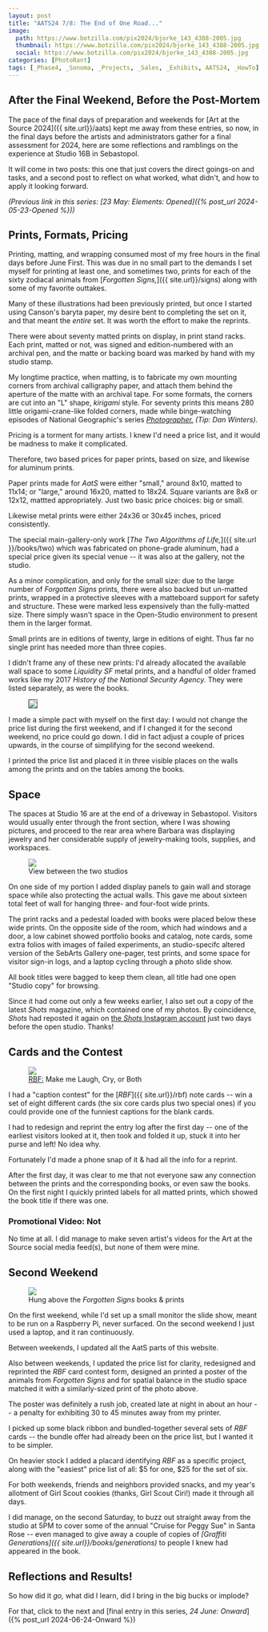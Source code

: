 ```yaml
---
layout: post
title: "AATS24 7/8: The End of One Road..."
image:
  path: https://www.botzilla.com/pix2024/bjorke_143_4388-2005.jpg
  thumbnail: https://www.botzilla.com/pix2024/bjorke_143_4388-2005.jpg
  social: https://www.botzilla.com/pix2024/bjorke_143_4388-2005.jpg
categories: [PhotoRant]
tags: [_Phase4, _Sonoma, _Projects, _Sales, _Exhibits, AATS24, _HowTo]
---
```


## After the Final Weekend, Before the Post-Mortem

The pace of the final days of preparation and weekends for [Art at the Source 2024]({{ site.url}}/aats) kept me away from these entries, so now, in the final days before the artists and administrators gather for a final assessment for 2024, here are some reflections and ramblings on the experience at Studio 16B in Sebastopol.

It will come in two posts: this one that just covers the direct goings-on and tasks, and a second post to reflect on what worked, what didn't, and how to apply it looking forward.

<!--more-->

_(Previous link in this series: [23 May: Elements: Opened]({% post_url 2024-05-23-Opened %}))_

## Prints, Formats, Pricing

Printing, matting, and wrapping consumed most of my free hours in the final days before June First. This was due in no small part to the demands I set myself for printing at least one, and sometimes two, prints for each of the sixty zodiacal animals from [_Forgotten Signs,_]({{ site.url}}/signs) along with some of my favorite outtakes.

Many of these illustrations had been previously printed, but once I started using Canson's baryta paper, my desire bent to completing the set on it, and that meant the _entire_ set. It was worth the effort to make the reprints.

There were about seventy matted prints on display, in print stand racks. Each print, matted or not, was signed and edition-numbered with an archival pen, and the matte or backing board was marked by hand with my studio stamp.

My longtime practice, when matting, is to fabricate my own mounting corners from archival calligraphy paper, and attach them behind the aperture of the matte with an archival tape. For some formats, the corners are cut into an "L" shape, _kirigami_ style. For seventy prints this means 280 little origami-crane-like folded corners, made while binge-watching episodes of National Geographic's series [_Photographer._](https://www.nationalgeographic.com/photography/topic/photographer) _(Tip: Dan Winters)._

Pricing is a torment for many artists. I knew I'd need a price list, and it would be madness to make it complicated.

Therefore, two based prices for paper prints, based on size, and likewise for aluminum prints.

Paper prints made for _AatS_ were either "small," around 8x10, matted to 11x14; or "large," around 16x20, matted to 18x24. Square variants are 8x8 or 12x12, mattted appropriately. Just two basic price choices: big or small.

Likewise metal prints were either 24x36 or 30x45 inches, priced consistently.

The special main-gallery-only work [_The Two Algorithms of Life,_]({{ site.url }}/books/two) which was fabricated on phone-grade aluminum, had a special price given its special venue -- it was also at the gallery, not the studio.

As a minor complication, and only for the small size: due to the large number of _Forgotten Signs_ prints, there were also backed but un-matted prints, wrapped in a protective sleeves with a matteboard support for safety and structure. These were marked less expensively than the fully-matted size. There simply wasn't space in the Open-Studio environment to present them in the larger format.

Small prints are in editions of twenty, large in editions of eight. Thus far no single print has needed more than three copies.

I didn't frame any of these new prints: I'd already allocated the available wall space to some _Liquidity SF_ metal prints, and a handful of older framed works like my 2017 _History of the National Security Agency._ They were listed separately, as were the books.

<figure class="align-center">
<img src="https://www.botzilla.com/pix2024/price-8-june-24.jpg" style="border:1px #505050; border-style: solid;">
<!-- <figcaption>The Price List, 8 June 2024</figcaption> -->
</figure>

I made a simple pact with myself on the first day: I would not change the price list during the first weekend, and if I changed it for the second weekend, no price could go down. I did in fact adjust a couple of prices upwards, in the course of simplifying for the second weekend.

I printed the price list and placed it in three visible places on the walls among the prints and on the tables among the books.

## Space

The spaces at Studio 16 are at the end of a driveway in Sebastopol. Visitors would usually enter through the front section, where I was showing pictures, and proceed to the rear area where Barbara was displaying jewelry and her considerable supply of jewelry-making tools, supplies, and workspaces.

<figure class="align-center">
<img src="https://www.botzilla.com/pix2024/bjorke_Bouq__KEV4365.jpg">
<figcaption>View between the two studios</figcaption>
</figure>


On one side of my portion I added display panels to gain wall and storage space while also protecting the actual walls. This gave me about sixteen total feet of wall for hanging three- and four-foot wide prints.

The print racks and a pedestal loaded with books were placed below these wide prints. On the opposite side of the room, which had windows and a door, a low cabinet showed portfolio books and catalog, note cards, some extra folios with images of failed experiments, an studio-specifc altered version of the SebArts Gallery one-pager, test prints, and some space for visitor sign-in logs, and a laptop cycling through a photo slide show.

All book titles were bagged to keep them clean, all title had one open "Studio copy" for browsing.

Since it had come out only a few weeks earlier, I also set out a copy of the latest _Shots_ magazine, which contained one of my photos. By coincidence, _Shots_ had reposted it again on [the _Shots_ Instagram account](https://www.instagram.com/shotsmagazine/?hl=en_) just two days before the open studio. Thanks!

## Cards and the Contest

<figure class="align-center">
<img src="https://www.botzilla.com/pix2024/bjorke_Bouq__KEV4356.jpg">
<figcaption><a href="{{ site.url}}/rbf">RBF:</a> Make me Laugh, Cry, or Both</figcaption>
</figure>

I had a "caption contest" for the [_RBF_]({{ site.url}}/rbf) note cards -- win a set of eight different cards (the six core cards plus two special ones) if you could provide one of the funniest captions for the blank cards.

I had to redesign and reprint the entry log after the first day -- one of the earliest visitors looked at it, then took and folded it up, stuck it into her purse and left! No idea why.

Fortunately I'd made a phone snap of it & had all the info for a reprint.

After the first day, it was clear to me that not everyone saw any connection between the prints and the corresponding books, or even saw the books. On the first night I quickly printed labels for all matted prints, which showed the book title if there was one.

### Promotional Video: Not

No time at all. I did manage to make seven artist's videos for the Art at the Source social media feed(s), but none of them were mine.

## Second Weekend

<figure class="align-center">
<img src="https://www.botzilla.com/pix2024/Signs-Poster.jpg">
<figcaption>Hung above the <i>Forgotten Signs</i> books & prints</figcaption>
</figure>

On the first weekend, while I'd set up a small monitor the slide show, meant to be run on a Raspberry Pi, never surfaced. On the second weekend I just used a laptop, and it ran continuously. 

Between weekends, I updated all the AatS parts of this website.

Also between weekends, I updated the price list for clarity, redesigned and reprinted the _RBF_ card contest form, designed an printed a poster of the animals from _Forgotten Signs_ and for spatial balance in the studio space matched it with a similarly-sized print of the photo above.

The poster was definitely a rush job, created late at night in about an hour -- a penalty for exhibiting 30 to 45 minutes away from my printer.

I picked up some black ribbon and bundled-together several sets of _RBF_ cards -- the bundle offer had already been on the price list, but I wanted it to be simpler.

On heavier stock I added a placard identifying _RBF_ as a specific project, along with the "easiest" price list of all: $5 for one, $25 for the set of six.

For both weekends, friends and neighbors provided snacks, and my year's allotment of Girl Scout cookies (thanks, Girl Scout Ciri!) made it through all days.

I did manage, on the second Saturday, to buzz out straight away from the studio at 5PM to cover some of the annual "Cruise for Peggy Sue" in Santa Rose -- even managed to give away a couple of copies of _[Graffiti Generations]({{ site.url}}/books/generations)_ to people I knew had appeared in the book.

## Reflections and Results!

So how did it _go,_ what did I learn, did I bring in the big bucks or implode?

For that, click to the next and [final entry in this series, _24 June: Onward_]({% post_url 2024-06-24-Onward %})



<!-- _See you at [Studio 16B]({{ site.url}}/aats) on June 1st._ -->

<!-- _Next link in this series: [22 March: Sprung: Ten Weeks to Go]({% post_url 2024-03-22-Sprung %})_ -->
